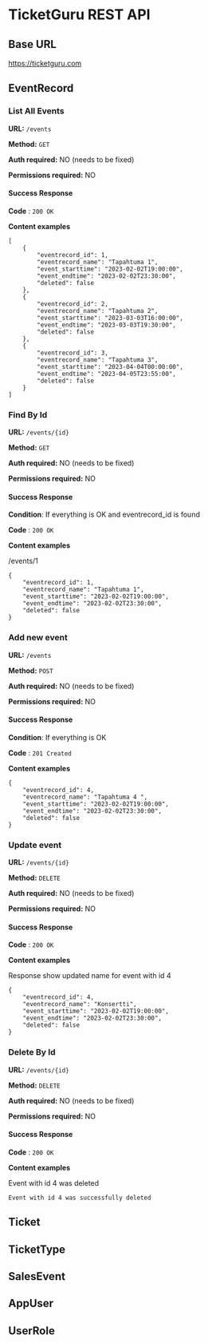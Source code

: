 # TicketGuru REST API

## Base URL
https://ticketguru.com

## EventRecord

### List All Events

**URL:** `/events`

**Method:** `GET`

**Auth required:** NO (needs to be fixed)

**Permissions required:** NO

#### Success Response

**Code** : `200 OK`

**Content examples**

```
[
    {
        "eventrecord_id": 1,
        "eventrecord_name": "Tapahtuma 1",
        "event_starttime": "2023-02-02T19:00:00",
        "event_endtime": "2023-02-02T23:30:00",
        "deleted": false
    },
    {
        "eventrecord_id": 2,
        "eventrecord_name": "Tapahtuma 2",
        "event_starttime": "2023-03-03T16:00:00",
        "event_endtime": "2023-03-03T19:30:00",
        "deleted": false
    },
    {
        "eventrecord_id": 3,
        "eventrecord_name": "Tapahtuma 3",
        "event_starttime": "2023-04-04T00:00:00",
        "event_endtime": "2023-04-05T23:55:00",
        "deleted": false
    }
]
```

### Find By Id

**URL:** `/events/{id}`

**Method:** `GET`

**Auth required:** NO (needs to be fixed)

**Permissions required:** NO

#### Success Response

**Condition**: If everything is OK and eventrecord_id is found

**Code** : `200 OK`

**Content examples**

/events/1

```
{
    "eventrecord_id": 1,
    "eventrecord_name": "Tapahtuma 1",
    "event_starttime": "2023-02-02T19:00:00",
    "event_endtime": "2023-02-02T23:30:00",
    "deleted": false
}
```
### Add new event

**URL:** `/events`

**Method:** `POST`

**Auth required:** NO (needs to be fixed)

**Permissions required:** NO

#### Success Response

**Condition**: If everything is OK

**Code** : `201 Created`

**Content examples**
```
{
    "eventrecord_id": 4,
    "eventrecord_name": "Tapahtuma 4 ",
    "event_starttime": "2023-02-02T19:00:00",
    "event_endtime": "2023-02-02T23:30:00",
    "deleted": false
}
```
### Update event

**URL:** `/events/{id}`

**Method:** `DELETE`

**Auth required:** NO (needs to be fixed)

**Permissions required:** NO

#### Success Response

**Code** : `200 OK`

**Content examples**

Response show updated name for event with id 4
```
{
    "eventrecord_id": 4,
    "eventrecord_name": "Konsertti",
    "event_starttime": "2023-02-02T19:00:00",
    "event_endtime": "2023-02-02T23:30:00",
    "deleted": false
}
```

### Delete By Id

**URL:** `/events/{id}`

**Method:** `DELETE`

**Auth required:** NO (needs to be fixed)

**Permissions required:** NO

#### Success Response

**Code** : `200 OK`

**Content examples**

Event with id 4 was deleted
 ```
 Event with id 4 was successfully deleted
 ```

## Ticket


## TicketType


## SalesEvent


## AppUser


## UserRole

